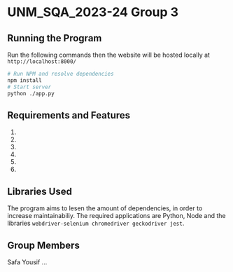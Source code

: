 # UNM_SQA_2023-24 Group 3
## Running the Program
Run the following commands then the website will be hosted locally at `http://localhost:8000/`
```bash
# Run NPM and resolve dependencies
npm install
# Start server
python ./app.py
```

## Requirements and Features
1. 
2. 
3. 
4. 
5. 
6. 

## Libraries Used
The program aims to lesen the amount of dependencies, in order to increase maintainabiliy.
The required applications are Python, Node and the libraries `webdriver-selenium chromedriver geckodriver jest`.

## Group Members
Safa Yousif
...